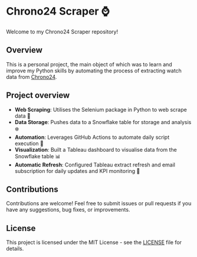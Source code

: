 # Chrono24 Scraper ⌚

Welcome to my Chrono24 Scraper repository!

## Overview

This is a personal project, the main object of which was to learn and improve my Python skills by automating the process of extracting watch data from [Chrono24](https://www.chrono24.co.uk/).

## Project overview

- **Web Scraping**: Utilises the Selenium package in Python to web scrape data 🐍
- **Data Storage**: Pushes data to a Snowflake table for storage and analysis ❄️
- **Automation**: Leverages GitHub Actions to automate daily script execution 🤖
- **Visualization**: Built a Tableau dashboard to visualise data from the Snowflake table 📊
- **Automatic Refresh**: Configured Tableau extract refresh and email subscription for daily updates and KPI monitoring 📧

## Contributions

Contributions are welcome! Feel free to submit issues or pull requests if you have any suggestions, bug fixes, or improvements.

## License

This project is licensed under the MIT License - see the [LICENSE](LICENSE) file for details.
